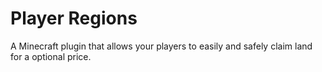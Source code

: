 # Player Regions
A Minecraft plugin that allows your players to easily and safely claim land for a optional price.
